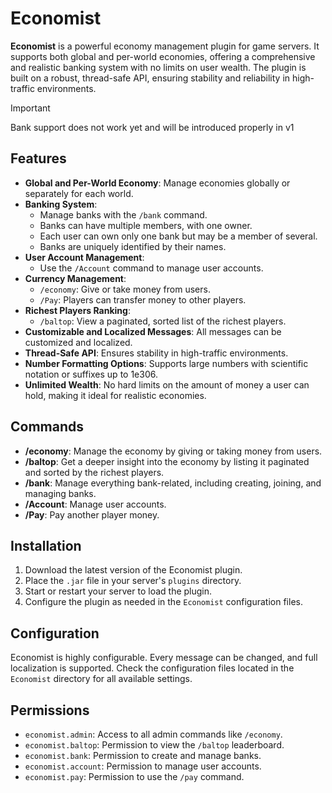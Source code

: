 # Economist

**Economist** is a powerful economy management plugin for game servers.
It supports both global and per-world economies,
offering a comprehensive and realistic banking system with no limits on user wealth.
The plugin is built on a robust,
thread-safe API, ensuring stability and reliability in high-traffic environments.

> [!IMPORTANT]
> Bank support does not work yet and will be introduced properly in v1

## Features

- **Global and Per-World Economy**: Manage economies globally or separately for each world.
- **Banking System**:
    - Manage banks with the `/bank` command.
    - Banks can have multiple members, with one owner.
    - Each user can own only one bank but may be a member of several.
    - Banks are uniquely identified by their names.
- **User Account Management**:
    - Use the `/Account` command to manage user accounts.
- **Currency Management**:
    - `/economy`: Give or take money from users.
    - `/Pay`: Players can transfer money to other players.
- **Richest Players Ranking**:
    - `/baltop`: View a paginated, sorted list of the richest players.
- **Customizable and Localized Messages**: All messages can be customized and localized.
- **Thread-Safe API**: Ensures stability in high-traffic environments.
- **Number Formatting Options**: Supports large numbers with scientific notation or suffixes up to 1e306.
- **Unlimited Wealth**: No hard limits on the amount of money a user can hold, making it ideal for realistic economies.

## Commands

- **/economy**: Manage the economy by giving or taking money from users.
- **/baltop**: Get a deeper insight into the economy by listing it paginated and sorted by the richest players.
- **/bank**: Manage everything bank-related, including creating, joining, and managing banks.
- **/Account**: Manage user accounts.
- **/Pay**: Pay another player money.

## Installation

1. Download the latest version of the Economist plugin.
2. Place the `.jar` file in your server's `plugins` directory.
3. Start or restart your server to load the plugin.
4. Configure the plugin as needed in the `Economist` configuration files.

## Configuration

Economist is highly configurable.
Every message can be changed, and full localization is supported.
Check the configuration files located in the `Economist` directory for all available settings.

## Permissions

- `economist.admin`: Access to all admin commands like `/economy`.
- `economist.baltop`: Permission to view the `/baltop` leaderboard.
- `economist.bank`: Permission to create and manage banks.
- `economist.account`: Permission to manage user accounts.
- `economist.pay`: Permission to use the `/pay` command.
